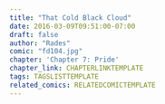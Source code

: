 ```yaml
---
title: "That Cold Black Cloud"
date: 2016-03-09T09:51:00-07:00
draft: false
author: "Rades"
comic: "fd104.jpg"
chapter: 'Chapter 7: Pride'
chapter_link: CHAPTERLINKTEMPLATE
tags: TAGSLISTTEMPLATE
related_comics: RELATEDCOMICTEMPLATE
---
```

